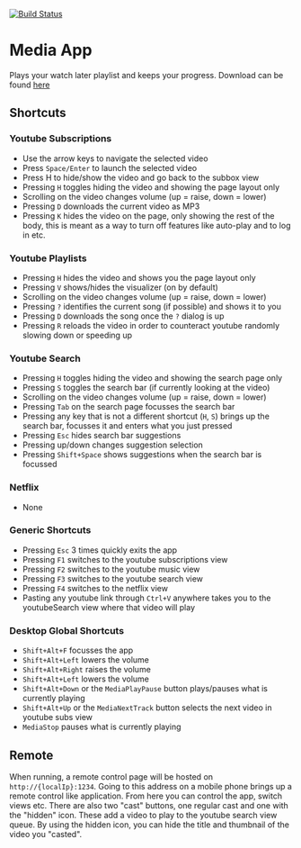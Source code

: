 [![Build Status](https://travis-ci.org/SanderRonde/media-app.svg?branch=master)](https://travis-ci.org/SanderRonde/media-app)

# Media App

Plays your watch later playlist and keeps your progress.
Download can be found [here](https://github.com/SanderRonde/media-app/releases)

## Shortcuts

### Youtube Subscriptions

* Use the arrow keys to navigate the selected video
* Press ```Space/Enter``` to launch the selected video
* Press H to hide/show the video and go back to the subbox view
* Pressing ```H``` toggles hiding the video and showing the page layout only
* Scrolling on the video changes volume (up = raise, down = lower) 
* Pressing ```D``` downloads the current video as MP3
* Pressing ```K``` hides the video on the page, only showing the rest of the body,
	this is meant as a way to turn off features like auto-play and to log in etc.

### Youtube Playlists

* Pressing ```H``` hides the video and shows you the page layout only
* Pressing ```V``` shows/hides the visualizer (on by default)
* Scrolling on the video changes volume (up = raise, down = lower)
* Pressing ```?``` identifies the current song (if possible) and shows it to you
* Pressing ```D``` downloads the song once the ```?``` dialog is up
* Pressing ```R``` reloads the video in order to counteract youtube randomly
	slowing down or speeding up


### Youtube Search

* Pressing ```H``` toggles hiding the video and showing the search page only
* Pressing ```S``` toggles the search bar (if currently looking at the video)
* Scrolling on the video changes volume (up = raise, down = lower)
* Pressing ```Tab``` on the search page focusses the search bar
* Pressing any key that is not a different shortcut (```H```, ```S```) brings up
	the search bar, focusses it and enters what you just pressed
* Pressing ```Esc``` hides search bar suggestions
* Pressing up/down changes suggestion selection
* Pressing ```Shift+Space``` shows suggestions when the search bar is focussed

### Netflix

* None

### Generic Shortcuts

* Pressing ```Esc``` 3 times quickly exits the app
* Pressing ```F1``` switches to the youtube subscriptions view
* Pressing ```F2``` switches to the youtube music view
* Pressing ```F3``` switches to the youtube search view
* Pressing ```F4``` switches to the netflix view
* Pasting any youtube link through ```Ctrl+V``` anywhere takes you to 
	the youtubeSearch view where that video will play

### Desktop Global Shortcuts

* ```Shift+Alt+F``` focusses the app
* ```Shift+Alt+Left``` lowers the volume
* ```Shift+Alt+Right``` raises the volume
* ```Shift+Alt+Left``` lowers the volume
* ```Shift+Alt+Down``` or the ```MediaPlayPause``` button plays/pauses what is currently playing
* ```Shift+Alt+Up``` or the ```MediaNextTrack``` button selects the next video in youtube subs view
* ```MediaStop``` pauses what is currently playing

## Remote

When running, a remote control page will be hosted on ```http://{localIp}:1234```. Going to
	this address on a mobile phone brings up a remote control like application. From here you
	can control the app, switch views etc. There are also two "cast" buttons, one regular cast
	and one with the "hidden" icon. These add a video to play to the youtube search view queue.
	By using the hidden icon, you can hide the title and thumbnail of the video you "casted".

